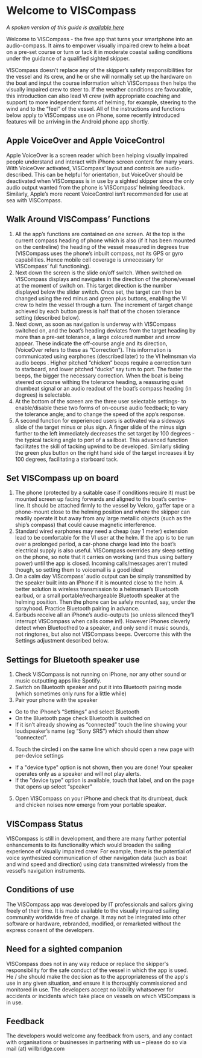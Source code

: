 # Welcome to VISCompass

_A spoken version of this guide is [available here](https://viscompass.org/audioguide.m4a)_

Welcome to VISCompass - the free app that turns your smartphone into an audio-compass. It aims to empower visually impaired crew to helm a boat on a pre-set course or turn or tack it in moderate coastal sailing conditions under the guidance of a qualified sighted skipper.

VISCompass doesn’t replace any of the skipper’s safety responsibilities for the vessel and its crew, and he or she will normally set up the hardware on the boat and input the course information which VISCompass then helps the visually impaired crew to steer to. If the weather conditions are favourable, this introduction can also lead VI crew (with appropriate coaching and support) to more independent forms of helming, for example, steering to the wind and to the “feel” of the vessel. 
All of the instructions and functions below apply to VISCompass use on iPhone, some recently introduced features will be arriving in the Android phone app shortly. 

## Apple VoiceOver and Apple VoiceControl

Apple VoiceOver is a screen reader which been helping visually impaired people understand and interact with iPhone screen content for many years. With VoiceOver activated, VISCompass’ layout and controls are audio-described. This can be helpful for orientation, but VoiceOver should be deactivated when VISCompass is in use by a sighted skipper since the only audio output wanted from the phone is VISCompass’ helming feedback. Similarly, Apple’s more recent VoiceControl isn’t recommended for use at sea with VISCompass.

## Walk Around VISCompass’ Functions

1. All the app’s functions are contained on one screen. At the top is the current compass heading of phone which is also (if it has been mounted on the centreline) the heading of the vessel measured in degrees true (VISCompass uses the phone’s inbuilt compass, not its GPS or gyro capabilities. Hence mobile cell coverage is unnecessary for VISCompass’ full functioning).
2. Next down the screen is the slide on/off switch. When switched on VISCompass displays and navigates in the direction of the phone/vessel at the moment of switch on. This target direction is the number displayed below the slider switch. Once set, the target can then be changed using the red minus and green plus buttons, enabling the VI crew to helm the vessel through a turn. The increment of target change achieved by each button press is half that of the chosen tolerance setting (described below).   
3. Next down, as soon as navigation is underway with VISCompass switched on, and the boat’s heading deviates from the target heading by more than a pre-set tolerance, a large coloured number and arrow appear. These indicate the off-course angle and its direction, (VoiceOver refers to these as “Correction”).  This information is communicated using earphones (described later) to the VI helmsman via audio beeps . Higher pitched “chicken” beeps require a correction turn to starboard, and lower pitched “ducks” say turn to port. The faster the beeps, the bigger the necessary correction. When the boat is being steered on course withing the tolerance heading, a reassuring quiet drumbeat signal or an audio readout of the boat’s compass heading (in degrees) is selectable.
4. At the bottom of the screen are the three user selectable settings- to enable/disable these two forms of on-course audio feedback; to vary the tolerance angle; and to change the speed of the app’s response.
5. A second function for experienced users is activated via a sideways slide of the target minus or plus sign. A finger slide of the minus sign further to the left immediately decreases the set target by 100 degrees - the typical tacking angle to port of a sailboat. This advanced function facilitates the skill of tacking upwind to be developed. Similarly sliding the green plus button on the right hand side of the target increases it by 100 degrees, facilitating a starboard tack. 

## Set VISCompass up on board

1. The phone (protected by a suitable case if conditions require it) must be mounted screen up facing forwards and aligned to the boat’s centre-line. It should be attached firmly to the vessel by Velcro, gaffer tape or a phone-mount close to the helming position and where the skipper can readily operate it but away from any large metallic objects (such as the ship’s compass) that could cause magnetic interference.
2. Standard wired earphones may need a cheap (say 1 meter) extension lead to be comfortable for the VI user at the helm. If the app is to be run over a prolonged period, a car-phone charge lead into the boat’s electrical supply is also useful. VISCompass overrides any sleep setting on the phone, so note that it carries on working (and thus using battery power) until the app is closed. Incoming calls/messages aren’t muted though, so setting them to voicemail is a good idea! 
3. On a calm day VIScompass’ audio output can be simply transmitted by the speaker built into an IPhone if it is mounted close to the helm. A better solution is wireless transmission to a helmsman’s Bluetooth earbud, or a small portable/rechargeable  Bluetooth speaker at the helming position. Then the phone can be safely mounted, say, under the sprayhood. Practice Bluetooth pairing in advance.
4. Earbuds receive all an iPhone’s audio-outputs (so unless silenced they’ll interrupt VISCompass when calls come in!). However iPhones cleverly detect when Bluetoothed to a speaker, and only send it music sounds, not ringtones, but also not VISCompass beeps. Overcome this with the Settings adjustment described below.

## Settings for Bluetooth speaker use

1. Check VISCompass is not running on iPhone, nor any other sound or music outputting apps like Spotify. 
2. Switch on Bluetooth speaker and put it into Bluetooth pairing mode (which sometimes only runs for a little while)
3. Pair your phone with the speaker
  - Go to the iPhone’s “Settings” and select Bluetooth  
  - On the Bluetooth page check Bluetooth is switched on
  - If it isn’t already showing as “connected” touch the line showing your loudspeaker’s name (eg  “Sony SRS”) which should then show “connected”.
4. Touch the circled i on the same line which should open a new page with per-device settings
  - If a "device type" option is not shown, then you are done! Your speaker operates only as a speaker and will not play alerts.
  - If the "device type" option is available, touch that label, and on the page that opens up select “speaker” 
5. Open VISCompass on your iPhone and check that its drumbeat, duck and chicken noises now emerge from your portable speaker.

## VISCompass Status

VISCompass is still in development, and there are many further potential enhancements to its functionality which would broaden the sailing experience of visually impaired crew. For example, there is the potential of voice synthesized communication of other navigation data (such as boat and wind speed and direction) using data transmitted wirelessly from the vessel’s navigation instruments.

## Conditions of use

The VISCompass app was developed by IT professionals and sailors giving freely of their time. It is made available to the visually impaired sailing community worldwide free of charge. It may not be integrated into other software or hardware, rebranded, modified, or remarketed without the express consent of the developers.

## Need for a sighted companion

VISCompass does not in any way reduce or replace the skipper's responsibility for the safe conduct of the vessel in which the app is used. He / she should make the decision as to the appropriateness of the app's use in any given situation, and ensure it is thoroughly commissioned and monitored in use. The developers accept no liability whatsoever for accidents or incidents which take place on vessels on which VISCompass is in use.

## Feedback

The developers would welcome any feedback from users, and any contact with organisations or businesses in partnering with us – please do so via mail (at) willbridge.com

